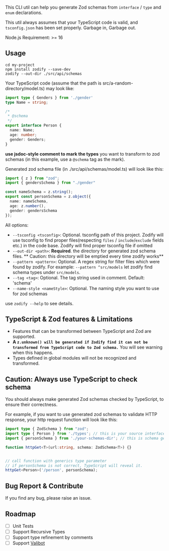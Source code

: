 This CLI util can help you generate Zod schemas from `interface` / `type` and `enum` declarations.

This util always assumes that your TypeScript code is valid, and `tsconfig.json` has been set properly. Garbage in, Garbage out.

Node.js Requirement: >= 16

## Usage

```
cd my-project
npm install zodify --save-dev
zodify --out-dir ./src/api/schemas
```

Your TypeScript code (assume that the path is src/a-random-directory/model.ts) may look like:

```ts
import type { Genders } from './gender'
type Name = string;

/*
 * @schema
 */
export interface Person {
  name: Name;
  age: number;
  gender: Genders;
}
```
**use jsdoc-style comment to mark the types** you want to transform to zod schemas (in this example, use a `@schema` tag as the mark).

Generated zod schema file (in ./src/api/schemas/model.ts) will look like this:

```ts
import { z } from "zod";
import { gendersSchema } from "./gender"

const nameSchema = z.string();
export const personSchema = z.object({
  name: nameSchema,
  age: z.number(),
  gender: gendersSchema
});
```

All options:

- `--tsconfig <tsconfig>`: Optional. tsconfig path of this project. Zodify will use tsconfig to find proper files(respecting `files` / `include`/`exclude` fields etc.) in the code base. Zodify will find proper tsconfig file if omitted
- `--out-dir <path>`: **Required**. the directory for generated zod schema files. ** Caution: this directory will be emptied every time zodify works**
- `--pattern <pattern>`: Optional. A regex string for filter files which were found by zodify. For example: `--pattern ^src/models` let zodify find schema types under `src/models`.
- `--tag <tag>`: Optional. The tag string used in comment. Default: 'schema'
- `--name-style <nameStyle>`: Optional. The naming style you want to use for zod schemas


use `zodify --help` to see details.

## TypeScript & Zod features & Limitations

+ Features that can be transformed between TypeScript and Zod are supported. 
+ **A `z.unknown() will be generated if Zodify find it can not be transformed from TypeScript code to Zod schema.`** You will see warning when this happens.
+ Types defined in global modules will not be recognized and transformed.

## Caution: Always use TypeScript to check schema
You should always make generated Zod schemas checked by TypeScript, to ensure their correctness.

For example, if you want to use generated zod schemas to validate HTTP response, your http request function will look like this: 

```ts
import type { ZodSchema } from "zod";
import type { Person } from './types'; // this is your source interface
import { personSchema } from './your-schemas-dir'; // this is schema generated by Zodify

function httpGet<T>(url:string, schema: ZodSchema<T>) {}


// call function with generics type parameter
// if personSchema is not correct, TypeScript will reveal it.
httpGet<Person>('/person', personSchema);
```


## Bug Report & Contribute
If you find any bug, please raise an issue.


## Roadmap

- [ ] Unit Tests
- [ ] Support Recursive Types
- [ ] Support type refinement by comments
- [ ] Support [Valibot](https://valibot.dev)
